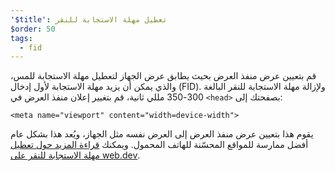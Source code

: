 ```yaml
---
'$title': تعطيل مهلة الاستجابة للنقر
$order: 50
tags:
  - fid
---
```


قم بتعيين عرض منفذ العرض بحيث يطابق عرض الجهاز لتعطيل مهلة الاستجابة للمس، والذي يمكن أن يزيد مهلة الاستجابة لأول إدخال (FID). ولإزالة مهلة الاستجابة للنقر البالغة 300-350 مللي ثانية، قم بتغيير إعلان منفذ العرض في `<head>` بصفحتك إلى:

```
<meta name="viewport" content="width=device-width">
```

يقوم هذا بتعيين عرض منفذ العرض إلى العرض نفسه مثل الجهاز، ويُعد هذا بشكل عام أفضل ممارسة للمواقع المحسّنة للهاتف المحمول. ويمكنك [قراءة المزيد حول تعطيل مهلة الاستجابة للنقر على web.dev‏](https://developers.google.com/web/updates/2013/12/300ms-tap-delay-gone-away).
